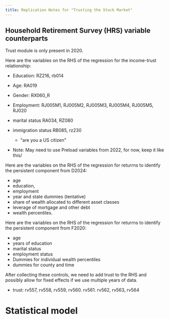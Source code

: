 ```yaml
---
title: Replication Notes for "Trusting the Stock Market"
---
```


## Household Retirement Survey (HRS) variable counterparts

Trust module is only present in 2020.

Here are the variables on the RHS of the regression for the income-trust relationship:

* Education: RZ216, rb014
* Age: RA019
* Gender: RX060_R
* Employment: RJ005M1, RJ005M2, RJ005M3, RJ005M4, RJ005M5, RJ020
* marital status RA034, RZ080
* immigration status RB085, rz230
    * "are you a US citizen"

* Note: May need to use Preload variables from 2022, for now, keep it like this/

Here are the variables on the RHS of the regression for returrns to identify the persistent component from D2024:

* age
* education,
* employment
* year and state dummies (tentative)  
* share of wealth allocated to different asset classes
* leverage of mortgage and other debt
* wealth percentiles.

Here are the variables on the RHS of the regression for returrns to identify the persistent component from F2020:

* age
* years of education
* marital status
* employment status
* Dummies for individual wealth percentiles
* dummies for county and time

After collecting these controls, we need to add trust to the RHS and possibly allow for fixed effects if we use multiple years of data. 

* trust: rv557, rv558, rv559, rv560. rv561. rv562, rv563, rv564

# Statistical model


